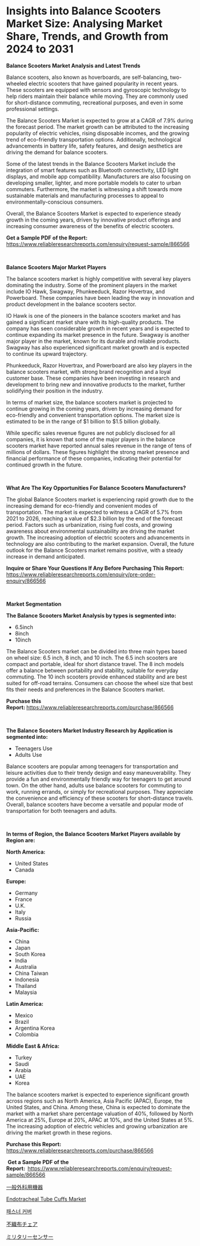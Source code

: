<p><h1>Insights into Balance Scooters Market Size: Analysing Market Share, Trends, and Growth from 2024 to 2031</h1></p><p><strong>Balance Scooters Market Analysis and Latest Trends</strong></p>
<p><p>Balance scooters, also known as hoverboards, are self-balancing, two-wheeled electric scooters that have gained popularity in recent years. These scooters are equipped with sensors and gyroscopic technology to help riders maintain their balance while moving. They are commonly used for short-distance commuting, recreational purposes, and even in some professional settings.</p><p>The Balance Scooters Market is expected to grow at a CAGR of 7.9% during the forecast period. The market growth can be attributed to the increasing popularity of electric vehicles, rising disposable incomes, and the growing trend of eco-friendly transportation options. Additionally, technological advancements in battery life, safety features, and design aesthetics are driving the demand for balance scooters.</p><p>Some of the latest trends in the Balance Scooters Market include the integration of smart features such as Bluetooth connectivity, LED light displays, and mobile app compatibility. Manufacturers are also focusing on developing smaller, lighter, and more portable models to cater to urban commuters. Furthermore, the market is witnessing a shift towards more sustainable materials and manufacturing processes to appeal to environmentally-conscious consumers.</p><p>Overall, the Balance Scooters Market is expected to experience steady growth in the coming years, driven by innovative product offerings and increasing consumer awareness of the benefits of electric scooters.</p></p>
<p><strong>Get a Sample PDF of the Report:&nbsp;</strong> <a href="https://www.reliableresearchreports.com/enquiry/request-sample/866566">https://www.reliableresearchreports.com/enquiry/request-sample/866566</a></p>
<p>&nbsp;</p>
<p><strong>Balance Scooters Major Market Players</strong></p>
<p><p>The balance scooters market is highly competitive with several key players dominating the industry. Some of the prominent players in the market include IO Hawk, Swagway, Phunkeeduck, Razor Hovertrax, and Powerboard. These companies have been leading the way in innovation and product development in the balance scooters sector.</p><p>IO Hawk is one of the pioneers in the balance scooters market and has gained a significant market share with its high-quality products. The company has seen considerable growth in recent years and is expected to continue expanding its market presence in the future. Swagway is another major player in the market, known for its durable and reliable products. Swagway has also experienced significant market growth and is expected to continue its upward trajectory.</p><p>Phunkeeduck, Razor Hovertrax, and Powerboard are also key players in the balance scooters market, with strong brand recognition and a loyal customer base. These companies have been investing in research and development to bring new and innovative products to the market, further solidifying their position in the industry.</p><p>In terms of market size, the balance scooters market is projected to continue growing in the coming years, driven by increasing demand for eco-friendly and convenient transportation options. The market size is estimated to be in the range of $1 billion to $1.5 billion globally.</p><p>While specific sales revenue figures are not publicly disclosed for all companies, it is known that some of the major players in the balance scooters market have reported annual sales revenue in the range of tens of millions of dollars. These figures highlight the strong market presence and financial performance of these companies, indicating their potential for continued growth in the future.</p></p>
<p>&nbsp;</p>
<p><strong>What Are The Key Opportunities For Balance Scooters Manufacturers?</strong></p>
<p><p>The global Balance Scooters market is experiencing rapid growth due to the increasing demand for eco-friendly and convenient modes of transportation. The market is expected to witness a CAGR of 5.7% from 2021 to 2026, reaching a value of $2.3 billion by the end of the forecast period. Factors such as urbanization, rising fuel costs, and growing awareness about environmental sustainability are driving the market growth. The increasing adoption of electric scooters and advancements in technology are also contributing to the market expansion. Overall, the future outlook for the Balance Scooters market remains positive, with a steady increase in demand anticipated.</p></p>
<p><strong>Inquire or Share Your Questions If Any Before Purchasing This Report:</strong> <a href="https://www.reliableresearchreports.com/enquiry/pre-order-enquiry/866566">https://www.reliableresearchreports.com/enquiry/pre-order-enquiry/866566</a></p>
<p>&nbsp;</p>
<p><strong>Market Segmentation</strong></p>
<p><strong>The Balance Scooters Market Analysis by types is segmented into:</strong></p>
<p><ul><li>6.5inch</li><li>8inch</li><li>10inch</li></ul></p>
<p><p>The Balance Scooters market can be divided into three main types based on wheel size: 6.5 inch, 8 inch, and 10 inch. The 6.5 inch scooters are compact and portable, ideal for short distance travel. The 8 inch models offer a balance between portability and stability, suitable for everyday commuting. The 10 inch scooters provide enhanced stability and are best suited for off-road terrains. Consumers can choose the wheel size that best fits their needs and preferences in the Balance Scooters market.</p></p>
<p><strong>Purchase this Report:&nbsp;</strong><a href="https://www.reliableresearchreports.com/purchase/866566">https://www.reliableresearchreports.com/purchase/866566</a></p>
<p>&nbsp;</p>
<p><strong>The Balance Scooters Market Industry Research by Application is segmented into:</strong></p>
<p><ul><li>Teenagers Use</li><li>Adults Use</li></ul></p>
<p><p>Balance scooters are popular among teenagers for transportation and leisure activities due to their trendy design and easy maneuverability. They provide a fun and environmentally friendly way for teenagers to get around town. On the other hand, adults use balance scooters for commuting to work, running errands, or simply for recreational purposes. They appreciate the convenience and efficiency of these scooters for short-distance travels. Overall, balance scooters have become a versatile and popular mode of transportation for both teenagers and adults.</p></p>
<p>&nbsp;</p>
<p><strong>In terms of Region, the Balance Scooters Market Players available by Region are:</strong></p>
<p>
    <p> <strong> North America: </strong>
        <ul>
            <li>United States</li>
            <li>Canada</li>
        </ul>
        </p> 
    <p> <strong> Europe: </strong>
        <ul>
            <li>Germany</li>
            <li>France</li>
            <li>U.K.</li>
            <li>Italy</li>
            <li>Russia</li>
        </ul>
        </p> 
    <p> <strong> Asia-Pacific: </strong>
        <ul>
            <li>China</li>
            <li>Japan</li>
            <li>South Korea</li>
            <li>India</li>
            <li>Australia</li>
            <li>China Taiwan</li>
            <li>Indonesia</li>
            <li>Thailand</li>
            <li>Malaysia</li>
        </ul>
        </p> 
    <p> <strong> Latin America: </strong>
        <ul>
            <li>Mexico</li>
            <li>Brazil</li>
            <li>Argentina Korea</li>
            <li>Colombia</li>
        </ul>
        </p> 
    <p> <strong> Middle East & Africa: </strong>
        <ul>
            <li>Turkey</li>
            <li>Saudi</li>
            <li>Arabia</li>
            <li>UAE</li>
            <li>Korea</li>
        </ul>
    </p>
    </p>
<p><p>The balance scooters market is expected to experience significant growth across regions such as North America, Asia Pacific (APAC), Europe, the United States, and China. Among these, China is expected to dominate the market with a market share percentage valuation of 40%, followed by North America at 25%, Europe at 20%, APAC at 10%, and the United States at 5%. The increasing adoption of electric vehicles and growing urbanization are driving the market growth in these regions.</p></p>
<p><strong>Purchase this Report: </strong><a href="https://www.reliableresearchreports.com/purchase/866566">https://www.reliableresearchreports.com/purchase/866566</a></p>
<p>&nbsp;<strong>Get a Sample PDF of the Report:&nbsp;&nbsp;</strong><a href="https://www.reliableresearchreports.com/enquiry/request-sample/866566">https://www.reliableresearchreports.com/enquiry/request-sample/866566</a></p>
<p><strong></strong></p>
<p><p><a href="https://github.com/ksxzwxabcuynh011/Market-Research-Report-List-1/blob/main/85084844224.md">一般外科用機器</a></p><p><a href="https://issuu.com/reportprime-2/docs/endotracheal-tube-cuffs-market-size-2030.pptx">Endotracheal Tube Cuffs Market</a></p><p><a href="https://github.com/vskv4779xr1/Market-Research-Report-List-1/blob/main/72200793828.md">패스너 커버</a></p><p><a href="https://medium.com/@deonboer2023/%E7%B7%A8%E3%81%BF%E6%A4%85%E5%AD%90%E5%B8%82%E5%A0%B4-%E5%B8%82%E5%A0%B4%E3%82%B7%E3%82%A7%E3%82%A2-%E5%B8%82%E5%A0%B4%E3%83%88%E3%83%AC%E3%83%B3%E3%83%89-%E3%81%8A%E3%82%88%E3%81%B3%E5%B0%86%E6%9D%A5%E3%81%AE%E6%88%90%E9%95%B7%E3%82%92%E6%8E%A2%E3%82%8B-f26107454c87">不織布チェア</a></p><p><a href="https://github.com/mcbeesbxa270/Market-Research-Report-List-1/blob/main/66424944225.md">ミリタリーセンサー</a></p></p>